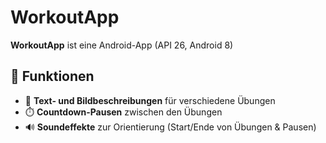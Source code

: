 # WorkoutApp 

**WorkoutApp** ist eine Android-App (API 26, Android 8)

## 📱 Funktionen

- 📄 **Text- und Bildbeschreibungen** für verschiedene Übungen  
- ⏱️ **Countdown-Pausen** zwischen den Übungen  
- 🔊 **Soundeffekte** zur Orientierung (Start/Ende von Übungen & Pausen)  

